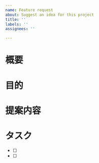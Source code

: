 ```yaml
---
name: Feature request
about: Suggest an idea for this project
title: ''
labels: ''
assignees: ''

---
```


# 概要

# 目的

# 提案内容

# タスク
- [ ] 
- [ ]
